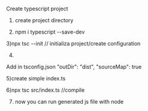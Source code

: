 Create typescript project

1) create project directory

2) npm i typescript --save-dev

3)npx tsc --init // initializa project/create configuration

4) 
Add in tsconfig.json
 "outDir": "dist",
  "sourceMap": true

5)create simple index.ts

6)npx tsc src/index.ts //compile

7) now you can run generated js file with node